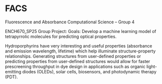 # FACS
Fluorescence and Absorbance Computational Science – Group 4

ENCH670_SP25 Group Project:
Goals: Develop a machine learning model of tetrapyrrolic molecules for predicting optical properties.

Hydroporphyrins have very interesting and useful properties (absorbance and emission wavelength, lifetime) which help illuminate structure-property relationships. Generating structures from user-defined properties or predicting properties from user-defined structures would allow for faster prescreening throughput in dye design in applications such as organic light-emitting diodes (OLEDs), solar cells, biosensors, and photodynamic therapy (PDT). 
